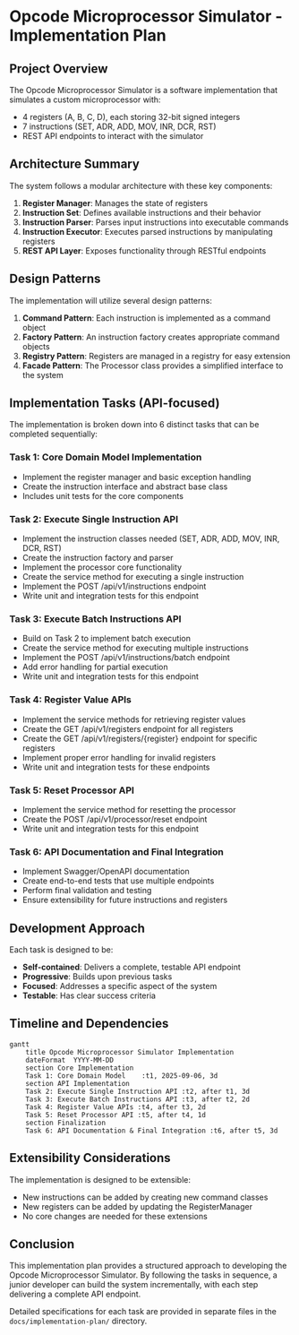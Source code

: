 # Opcode Microprocessor Simulator - Implementation Plan

## Project Overview

The Opcode Microprocessor Simulator is a software implementation that simulates a custom microprocessor with:
- 4 registers (A, B, C, D), each storing 32-bit signed integers
- 7 instructions (SET, ADR, ADD, MOV, INR, DCR, RST)
- REST API endpoints to interact with the simulator

## Architecture Summary

The system follows a modular architecture with these key components:

1. **Register Manager**: Manages the state of registers
2. **Instruction Set**: Defines available instructions and their behavior
3. **Instruction Parser**: Parses input instructions into executable commands
4. **Instruction Executor**: Executes parsed instructions by manipulating registers
5. **REST API Layer**: Exposes functionality through RESTful endpoints

## Design Patterns

The implementation will utilize several design patterns:

1. **Command Pattern**: Each instruction is implemented as a command object
2. **Factory Pattern**: An instruction factory creates appropriate command objects
3. **Registry Pattern**: Registers are managed in a registry for easy extension
4. **Facade Pattern**: The Processor class provides a simplified interface to the system

## Implementation Tasks (API-focused)

The implementation is broken down into 6 distinct tasks that can be completed sequentially:

### Task 1: Core Domain Model Implementation
- Implement the register manager and basic exception handling
- Create the instruction interface and abstract base class
- Includes unit tests for the core components

### Task 2: Execute Single Instruction API
- Implement the instruction classes needed (SET, ADR, ADD, MOV, INR, DCR, RST)
- Create the instruction factory and parser
- Implement the processor core functionality
- Create the service method for executing a single instruction
- Implement the POST /api/v1/instructions endpoint
- Write unit and integration tests for this endpoint

### Task 3: Execute Batch Instructions API
- Build on Task 2 to implement batch execution
- Create the service method for executing multiple instructions
- Implement the POST /api/v1/instructions/batch endpoint
- Add error handling for partial execution
- Write unit and integration tests for this endpoint

### Task 4: Register Value APIs
- Implement the service methods for retrieving register values
- Create the GET /api/v1/registers endpoint for all registers
- Create the GET /api/v1/registers/{register} endpoint for specific registers
- Implement proper error handling for invalid registers
- Write unit and integration tests for these endpoints

### Task 5: Reset Processor API
- Implement the service method for resetting the processor
- Create the POST /api/v1/processor/reset endpoint
- Write unit and integration tests for this endpoint

### Task 6: API Documentation and Final Integration
- Implement Swagger/OpenAPI documentation
- Create end-to-end tests that use multiple endpoints
- Perform final validation and testing
- Ensure extensibility for future instructions and registers

## Development Approach

Each task is designed to be:
- **Self-contained**: Delivers a complete, testable API endpoint
- **Progressive**: Builds upon previous tasks
- **Focused**: Addresses a specific aspect of the system
- **Testable**: Has clear success criteria

## Timeline and Dependencies

```mermaid
gantt
    title Opcode Microprocessor Simulator Implementation
    dateFormat  YYYY-MM-DD
    section Core Implementation
    Task 1: Core Domain Model    :t1, 2025-09-06, 3d
    section API Implementation
    Task 2: Execute Single Instruction API :t2, after t1, 3d
    Task 3: Execute Batch Instructions API :t3, after t2, 2d
    Task 4: Register Value APIs :t4, after t3, 2d
    Task 5: Reset Processor API :t5, after t4, 1d
    section Finalization
    Task 6: API Documentation & Final Integration :t6, after t5, 3d
```

## Extensibility Considerations

The implementation is designed to be extensible:
- New instructions can be added by creating new command classes
- New registers can be added by updating the RegisterManager
- No core changes are needed for these extensions

## Conclusion

This implementation plan provides a structured approach to developing the Opcode Microprocessor Simulator. By following the tasks in sequence, a junior developer can build the system incrementally, with each step delivering a complete API endpoint.

Detailed specifications for each task are provided in separate files in the `docs/implementation-plan/` directory.
